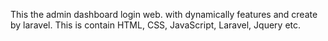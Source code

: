 This the admin dashboard login web. with dynamically features and create by laravel.
This is contain HTML, CSS, JavaScript, Laravel, Jquery etc. 
